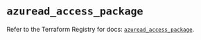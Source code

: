 # `azuread_access_package`

Refer to the Terraform Registry for docs: [`azuread_access_package`](https://registry.terraform.io/providers/hashicorp/azuread/2.49.1/docs/resources/access_package).
